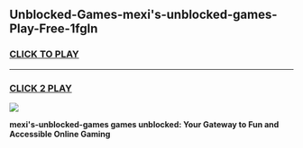 
## Unblocked-Games-mexi's-unblocked-games-Play-Free-1fgln
<h3>
<a href="https://premium76.site?title=mexi's-unblocked-games&ref=18A">CLICK TO PLAY</a></h3>
<hr>

<h3>
<a href="https://premium76.site?title=mexi's-unblocked-games&ref=18A">CLICK 2 PLAY</a>
  
</h3>

<a href="https://premium76.site?title=mexi's-unblocked-games&ref=18A"><img src="https://clearcache.store/games.png"></a>


**mexi's-unblocked-games games unblocked: Your Gateway to Fun and Accessible Online Gaming**
